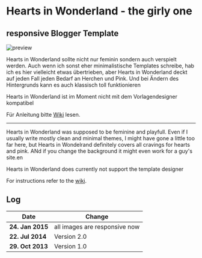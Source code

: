 # Hearts in Wonderland - the girly one
## responsive Blogger Template

![preview](https://raw.githubusercontent.com/mynimi/Hearts-in-Wonderland/master/hearts-in-wonderland.png)

Hearts in Wonderland sollte nicht nur feminin sondern auch verspielt werden. Auch wenn ich sonst eher minimalistische Templates schreibe, hab ich es hier vielleicht etwas übertrieben, aber Hearts in Wonderland deckt auf jeden Fall jeden Bedarf an Herchen und Pink. Und bei Ändern des Hintergrunds kann es auch klassisch toll funktionieren

Hearts in Wonderland ist im Moment nicht mit dem Vorlagendesigner kompatibel

Für Anleitung bitte [Wiki](https://github.com/mynimi/Hearts-in-Wonderland/wiki) lesen.

---

Hearts in Wonderland was supposed to be feminine and playfull. Even if I usually write mostly clean and minimal themes, I might have gone a little too far here, but Hearts in Wondelrand definitely covers all cravings for hearts and pink. ANd if you change the background it might even work for a guy's site.en

Hearts in Wonderland does currently not support the template designer

For instructions refer to the [wiki](https://github.com/mynimi/Hearts-in-Wonderland/wiki).

## Log

Date | Change
--- | ---
**24. Jan 2015** | all images are responsive now
**22. Jul 2014** | Version 2.0
**29. Oct 2013** | Version 1.0
